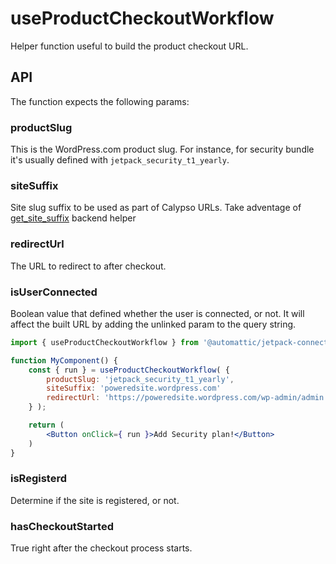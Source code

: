 # useProductCheckoutWorkflow

Helper function useful to build the product checkout URL.

## API

The function expects the following params:

### productSlug
This is the WordPress.com product slug.
For instance, for security bundle it's usually defined with `jetpack_security_t1_yearly`.

### siteSuffix
Site slug suffix to be used as part of Calypso URLs. Take adventage of [get_site_suffix](../../../../packages/status/src/class-status.php#L327) backend helper

### redirectUrl
The URL to redirect to after checkout.

### isUserConnected
Boolean value that defined whether the user is connected, or not.
It will affect the built URL by adding the unlinked param to the query string.

```jsx
import { useProductCheckoutWorkflow } from '@automattic/jetpack-connection';

function MyComponent() {
	const { run } = useProductCheckoutWorkflow( {
		productSlug: 'jetpack_security_t1_yearly',
		siteSuffix: 'poweredsite.wordpress.com'
		redirectUrl: 'https://poweredsite.wordpress.com/wp-admin/admin.php?page=jetpack-protect',
	} );

	return (
		<Button onClick={ run }>Add Security plan!</Button>
	)
}
```

### isRegisterd
Determine if the site is registered, or not.

### hasCheckoutStarted
True right after the checkout process starts.
